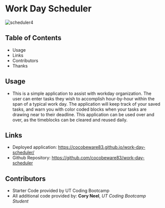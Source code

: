# Work Day Scheduler

![scheduler4](https://user-images.githubusercontent.com/72768374/104116362-6fb03100-52dd-11eb-9560-27e68d100e52.gif)

## Table of Contents
* Usage
* Links
* Contributors
* Thanks


## Usage
* This is a simple application to assist with workday organization.  The user can enter tasks they wish to accomplish hour-by-hour within the span of a typical work day.  The application will keep track of your saved tasks, and warn you with color coded blocks when your tasks are drawing near to their deadline. This application can be used over and over, as the timeblocks can be cleared and reused daily.

## Links
* Deployed application: https://cocobeware83.github.io/work-day-scheduler/
* Github Repository: https://github.com/cocobeware83/work-day-scheduler

## Contributors
* Starter Code provided by UT Coding Bootcamp
* All additional code provided by: **Cory Neel**, *UT Coding Bootcamp Student*
